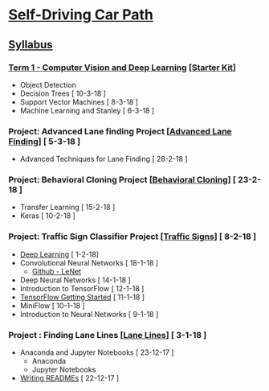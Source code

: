 # [Self-Driving Car Path](https://eu.udacity.com/course/self-driving-car-engineer-nanodegree--nd013) 

## [Syllabus](https://s3-us-west-1.amazonaws.com/udacity-content/PDFs/Syllabus-SelfDrivingCarNanodegree.pdf)

### [Term 1 - Computer Vision and Deep Learning](https://eu.udacity.com/course/self-driving-car-engineer-nanodegree--nd013) [[Starter Kit](https://github.com/udacity/CarND-Term1-Starter-Kit/blob/master/README.md)]
* Object Detection
* Decision Trees [ 10-3-18 ]
* Support Vector Machines [ 8-3-18 ]
* Machine Learning and Stanley [ 6-3-18 ]
### Project: Advanced Lane finding Project [[Advanced Lane Finding](https://github.com/extwiii/CarND-Advanced-Lane-Lines)] [ 5-3-18 ]
* Advanced Techniques for Lane Finding [ 28-2-18 ]
### Project: Behavioral Cloning Project [[Behavioral Cloning](https://github.com/extwiii/CarND-Behavioral-Cloning-P3)] [ 23-2-18 ]
* Transfer Learning [ 15-2-18 ]
* Keras [ 10-2-18 ]
### Project: Traffic Sign Classifier Project  [[Traffic Signs](https://github.com/extwiii/CarND-Traffic-Sign-Classifier-Project)] [ 8-2-18 ]
* [Deep Learning](https://eu.udacity.com/course/deep-learning--ud730) [ 1-2-18]
* Convolutional Neural Networks [ 18-1-18 ]
  * [Github - LeNet](https://github.com/udacity/CarND-LeNet-Lab)
* Deep Neural Networks [ 14-1-18 ]
* Introduction to TensorFlow [ 12-1-18 ]
* [TensorFlow Getting Started](https://www.tensorflow.org/get_started/) [ 11-1-18 ]
* MiniFlow [ 10-1-18 ]
* Introduction to Neural Networks [ 9-1-18 ]
### Project : Finding Lane Lines [[Lane Lines](https://github.com/extwiii/CarND-LaneLines-P1/tree/master)] [ 3-1-18 ]
* Anaconda and Jupyter Notebooks [ 23-12-17 ]
  * Anaconda
  * Jupyter Notebooks
* [Writing READMEs](https://eu.udacity.com/course/linux-command-line-basics--ud595) [ 22-12-17 ]
